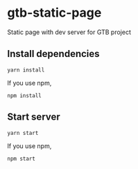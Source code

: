 # gtb-static-page
Static page with dev server for GTB project

## Install dependencies
```
yarn install
```
If you use npm,
```
npm install
```

## Start server
```
yarn start
```
If you use npm,
```
npm start
```
